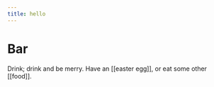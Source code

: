 ```yaml
---
title: hello
---
```


# Bar

Drink; drink and be merry. Have an [[easter egg]], or eat some other [[food]].